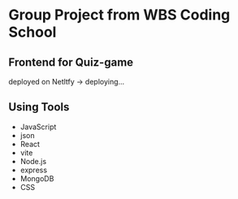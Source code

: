 # Group Project from WBS Coding School
 
## Frontend for Quiz-game
deployed on Netltfy →
deploying...

## Using Tools
- JavaScript
- json
- React
- vite
- Node.js
- express
- MongoDB
- CSS


 
